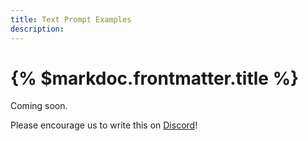 ```yaml
---
title: Text Prompt Examples 
description:
---
```


# {% $markdoc.frontmatter.title %}

Coming soon.

Please encourage us to write this on [Discord](https://discord.gg/VJftd844GE)!